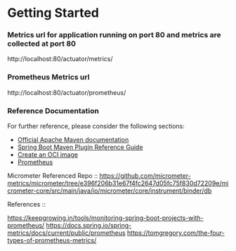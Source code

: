 # Getting Started

### Metrics url for application running on port 80 and metrics are collected at port 80
http://localhost:80/actuator/metrics/

### Prometheus Metrics url
http://localhost:80/actuator/prometheus/


### Reference Documentation
For further reference, please consider the following sections:

* [Official Apache Maven documentation](https://maven.apache.org/guides/index.html)
* [Spring Boot Maven Plugin Reference Guide](https://docs.spring.io/spring-boot/docs/2.5.6/maven-plugin/reference/html/)
* [Create an OCI image](https://docs.spring.io/spring-boot/docs/2.5.6/maven-plugin/reference/html/#build-image)
* [Prometheus](https://docs.spring.io/spring-boot/docs/2.5.6/reference/html/production-ready-features.html#production-ready-metrics-export-prometheus)


Micrometer Referenced Repo ::
https://github.com/micrometer-metrics/micrometer/tree/e396f206b31e67f4fc2647d05fc75f830d72209e/micrometer-core/src/main/java/io/micrometer/core/instrument/binder/db

References ::

https://keepgrowing.in/tools/monitoring-spring-boot-projects-with-prometheus/
https://docs.spring.io/spring-metrics/docs/current/public/prometheus
https://tomgregory.com/the-four-types-of-prometheus-metrics/
